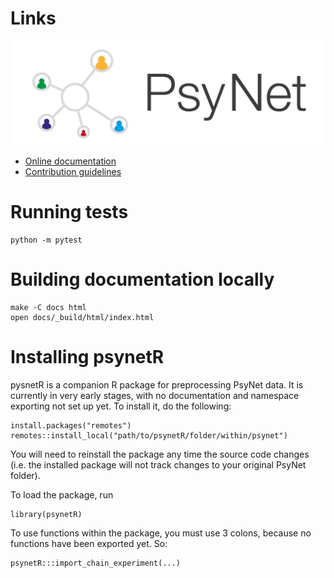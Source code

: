 # Links

![Logo](logo.svg)

- [Online documentation](https://computational-audition-lab.gitlab.io/psynet/)
- [Contribution guidelines](https://gitlab.com/computational-audition-lab/computational-audition-lab/-/wikis/Computer-Resources/Tricks-for-git)

# Running tests

```
python -m pytest
```

# Building documentation locally

```
make -C docs html
open docs/_build/html/index.html
```

# Installing psynetR

pysnetR is a companion R package for preprocessing PsyNet data. It is currently 
in very early stages, with no documentation and namespace exporting not set up yet.
To install it, do the following:

```
install.packages("remotes")
remotes::install_local("path/to/psynetR/folder/within/psynet")
```

You will need to reinstall the package any time the source code changes
(i.e. the installed package will not track changes to your original PsyNet folder).

To load the package, run

```
library(psynetR)
```

To use functions within the package, you must use 3 colons, because no functions
have been exported yet. So:

```
psynetR:::import_chain_experiment(...)
```

